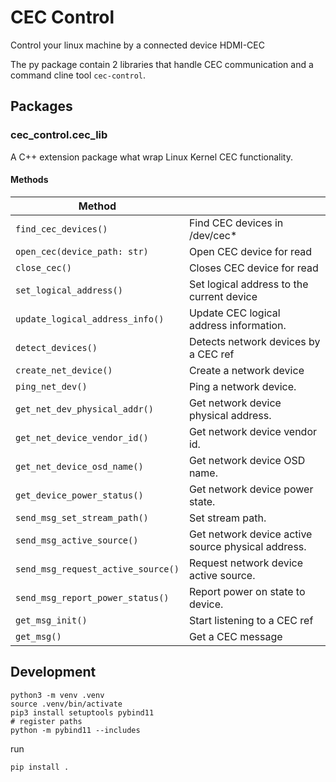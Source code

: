 # CEC Control

Control your linux machine by a connected device HDMI-CEC

The py package contain 2 libraries that handle CEC communication and a command cline tool `cec-control`.

## Packages

### cec_control.cec_lib

A C++ extension package what wrap Linux Kernel CEC functionality.

#### Methods

| Method |  |
|-|-|
| `find_cec_devices()` | Find CEC devices in /dev/cec* |
| `open_cec(device_path: str)` | Open CEC device for read |
| `close_cec()` | Closes CEC device for read |
| `set_logical_address()` | Set logical address to the current device |
| `update_logical_address_info()` | Update CEC logical address information. |
| `detect_devices()` | Detects network devices by a CEC ref |
| `create_net_device()` | Create a network device |
| `ping_net_dev()` | Ping a network device. |
| `get_net_dev_physical_addr()` | Get network device physical address. |
| `get_net_device_vendor_id()` | Get network device vendor id. |
| `get_net_device_osd_name()` | Get network device OSD name. |
| `get_device_power_status()` | Get network device power state. |
| `send_msg_set_stream_path()` | Set stream path. |
| `send_msg_active_source()` | Get network device active source physical address. |
| `send_msg_request_active_source()` | Request network device active source. |
| `send_msg_report_power_status()` | Report power on state to device. |
| `get_msg_init()` | Start listening to a CEC ref |
| `get_msg()` | Get a CEC message |

## Development

```shell
python3 -m venv .venv
source .venv/bin/activate
pip3 install setuptools pybind11
# register paths
python -m pybind11 --includes
```

run 

```
pip install .
```